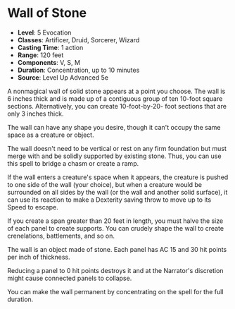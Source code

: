 # Wall of Stone

- **Level**: 5 Evocation
- **Classes**: Artificer, Druid, Sorcerer, Wizard
- **Casting Time**: 1 action
- **Range**: 120 feet
- **Components**: V, S, M
- **Duration**: Concentration, up to 10 minutes
- **Source**: Level Up Advanced 5e

A nonmagical wall of solid stone appears at a point you choose. The wall is 6 inches thick and is made up of a contiguous group of ten 10-foot square sections. Alternatively, you can create 10-foot-by-20- foot sections that are only 3 inches thick.

The wall can have any shape you desire, though it can't occupy the same space as a creature or object.

The wall doesn't need to be vertical or rest on any firm foundation but must merge with and be solidly supported by existing stone. Thus, you can use this spell to bridge a chasm or create a ramp.

If the wall enters a creature's space when it appears, the creature is pushed to one side of the wall (your choice), but when a creature would be surrounded on all sides by the wall (or the wall and another solid surface), it can use its reaction to make a Dexterity saving throw to move up to its Speed to escape.

If you create a span greater than 20 feet in length, you must halve the size of each panel to create supports. You can crudely shape the wall to create crenelations, battlements, and so on.

The wall is an object made of stone. Each panel has AC 15 and 30 hit points per inch of thickness.

Reducing a panel to 0 hit points destroys it and at the Narrator's discretion might cause connected panels to collapse.

You can make the wall permanent by concentrating on the spell for the full duration.

